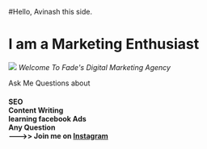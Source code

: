 #Hello, Avinash this side.

<h1>
I am a Marketing Enthusiast
  </h1>
 <img src = https://source.unsplash.com/1200x400/?Marketing >
 <i>Welcome To Fade's Digital Marketing Agency</i>
 

<p>
Ask Me Questions about
<h4>
    SEO<br>
    Content Writing<br>
    learning facebook Ads<br>
    Any Question <br>     --->> Join me on <a href = https://www.instagram.com/avii_kauran/ alt = Instagram>Instagram</a>
  </h4></p>
  
